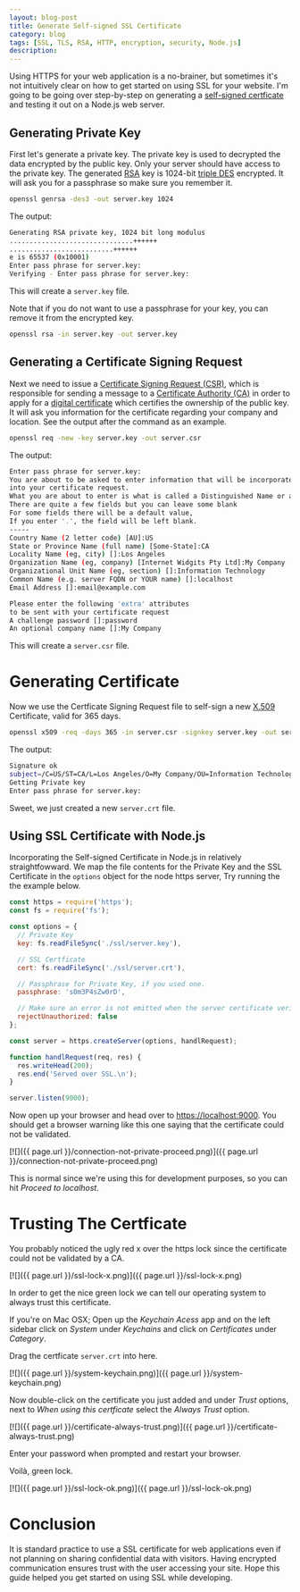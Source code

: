```yaml
---
layout: blog-post
title: Generate Self-signed SSL Certificate
category: blog
tags: [SSL, TLS, RSA, HTTP, encryption, security, Node.js]
description:
---
```

Using HTTPS for your web application is a no-brainer, but sometimes it's not intuitively clear on how to get started on using SSL for your website.
I'm going to be going over step-by-step on generating a [self-signed certficate](https://en.wikipedia.org/wiki/Self-signed_certificate) and testing it out on a Node.js web server.

## Generating Private Key

First let's generate a private key. The private key is used to decrypted the data encrypted by the public key.
Only your server should have access to the private key.
The generated [RSA](https://en.wikipedia.org/wiki/RSA_(cryptosystem)) key is 1024-bit [triple DES](https://en.wikipedia.org/wiki/Triple_DES) encrypted.
It will ask you for a passphrase so make sure you remember it.

```bash
openssl genrsa -des3 -out server.key 1024
```

The output:

```bash
Generating RSA private key, 1024 bit long modulus
...............................++++++
..........................++++++
e is 65537 (0x10001)
Enter pass phrase for server.key:
Verifying - Enter pass phrase for server.key:
```

This will create a `server.key` file.

Note that if you do not want to use a passphrase for your key, you can remove it from the encrypted key.

```bash
openssl rsa -in server.key -out server.key
```

## Generating a Certificate Signing Request

Next we need to issue a [Certificate Signing Request (CSR)](https://en.wikipedia.org/wiki/Certificate_signing_request), which is responsible for sending a message to a [Certificate Authority (CA)](https://en.wikipedia.org/wiki/Certificate_authority) in order to apply for a [digital certificate](https://en.wikipedia.org/wiki/Public_key_certificate) which certifies the ownership of the public key.
It will ask you information for the certificate regarding your company and location. See the output after the command as an example.

```bash
openssl req -new -key server.key -out server.csr
```

The output:

```bash
Enter pass phrase for server.key:
You are about to be asked to enter information that will be incorporated
into your certificate request.
What you are about to enter is what is called a Distinguished Name or a DN.
There are quite a few fields but you can leave some blank
For some fields there will be a default value,
If you enter '.', the field will be left blank.
-----
Country Name (2 letter code) [AU]:US
State or Province Name (full name) [Some-State]:CA
Locality Name (eg, city) []:Los Angeles
Organization Name (eg, company) [Internet Widgits Pty Ltd]:My Company
Organizational Unit Name (eg, section) []:Information Technology
Common Name (e.g. server FQDN or YOUR name) []:localhost
Email Address []:email@example.com

Please enter the following 'extra' attributes
to be sent with your certificate request
A challenge password []:password
An optional company name []:My Company
```

This will create a `server.csr` file.

# Generating Certificate

Now we use the Certficate Signing Request file to self-sign a new [X.509](https://en.wikipedia.org/wiki/X.509) Certificate, valid for 365 days.

```bash
openssl x509 -req -days 365 -in server.csr -signkey server.key -out server.crt
```

The output:

```bash
Signature ok
subject=/C=US/ST=CA/L=Los Angeles/O=My Company/OU=Information Technology/CN=localhost/emailAddress=email@example.com
Getting Private key
Enter pass phrase for server.key:
```

Sweet, we just created a new `server.crt` file.

## Using SSL Certificate with Node.js

Incorporating the Self-signed Certificate in Node.js in relatively straightfowward.
We map the file contents for the Private Key and the SSL Certificate in the `options` object for the node https server,
Try running the the example below.

```javascript
const https = require('https');
const fs = require('fs');

const options = {
  // Private Key
  key: fs.readFileSync('./ssl/server.key'),

  // SSL Certficate
  cert: fs.readFileSync('./ssl/server.crt'),

  // Passphrase for Private Key, if you used one.
  passphrase: 's0m3P4sZw0rD',

  // Make sure an error is not emitted when the server certificate verification against the list of supplied CAs fails on connection.
  rejectUnauthorized: false
};

const server = https.createServer(options, handlRequest);

function handlRequest(req, res) {
  res.writeHead(200);
  res.end('Served over SSL.\n');
}

server.listen(9000);
```

Now open up your browser and head over to [https://localhost:9000](https://localhost:9000).
You should get a browser warning like this one saying that the certificate could not be validated.

[![]({{ page.url }}/connection-not-private-proceed.png)]({{ page.url }}/connection-not-private-proceed.png)

This is normal since we're using this for development purposes, so you can hit *Proceed to localhost*.


# Trusting The Certficate

You probably noticed the ugly red x over the https lock since the certificate could not be validated by a CA.

[![]({{ page.url }}/ssl-lock-x.png)]({{ page.url }}/ssl-lock-x.png)

In order to get the nice green lock we can tell our operating system to always trust this certificate.

If you're on Mac OSX; Open up the *Keychain Acess* app and on the left sidebar click on *System* under *Keychains* and click on *Certificates* under *Category*.

Drag the certficate `server.crt` into here.

[![]({{ page.url }}/system-keychain.png)]({{ page.url }}/system-keychain.png)

Now double-click on the certificate you just added and under *Trust* options, next to *When using this certficate* select the *Always Trust* option.

[![]({{ page.url }}/certificate-always-trust.png)]({{ page.url }}/certificate-always-trust.png)

Enter your password when prompted and restart your browser.

Voilà, green lock.

[![]({{ page.url }}/ssl-lock-ok.png)]({{ page.url }}/ssl-lock-ok.png)

# Conclusion

It is standard practice to use a SSL certificate for web applications even if not planning on sharing confidential data with visitors. Having encrypted communication ensures trust with the user accessing your site. Hope this guide helped you get started on using SSL while developing.


